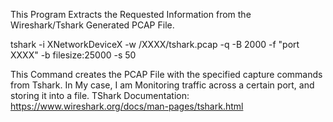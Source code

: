 This Program Extracts the Requested Information from the Wireshark/Tshark Generated PCAP File.



tshark -i XNetworkDeviceX -w /XXXX/tshark.pcap -q -B 2000 -f "port XXXX" -b filesize:25000 -s 50

This Command creates the PCAP File with the specified capture commands from Tshark. In My case, I am Monitoring traffic across a certain port, and storing it into a file.
TShark Documentation: https://www.wireshark.org/docs/man-pages/tshark.html
